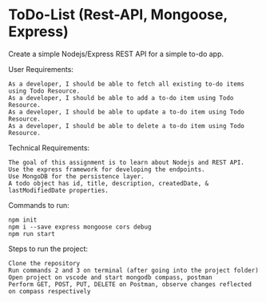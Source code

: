 # ToDo-List (Rest-API, Mongoose, Express)

Create a simple Nodejs/Express REST API for a simple to-do app.

User Requirements:

    As a developer, I should be able to fetch all existing to-do items using Todo Resource.
    As a developer, I should be able to add a to-do item using Todo Resource.
    As a developer, I should be able to update a to-do item using Todo Resource.
    As a developer, I should be able to delete a to-do item using Todo Resource.

Technical Requirements:

    The goal of this assignment is to learn about Nodejs and REST API.
    Use the express framework for developing the endpoints.
    Use MongoDB for the persistence layer.
    A todo object has id, title, description, createdDate, & lastModifiedDate properties.
    
Commands to run:

    npm init
    npm i --save express mongoose cors debug
    npm run start

Steps to run the project:

    Clone the repository
    Run commands 2 and 3 on terminal (after going into the project folder)
    Open project on vscode and start mongodb compass, postman
    Perform GET, POST, PUT, DELETE on Postman, observe changes reflected on compass respectively
